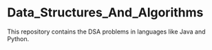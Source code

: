 # Data_Structures_And_Algorithms
This repository contains the DSA problems in languages like Java and Python.
